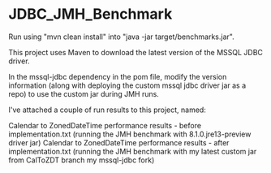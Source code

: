 # JDBC_JMH_Benchmark

Run using "mvn clean install" into "java -jar target/benchmarks.jar".

This project uses Maven to download the latest version of the MSSQL JDBC driver.

In the mssql-jdbc dependency in the pom file, modify the version information (along with deploying the custom mssql jdbc driver jar as a repo) to use the custom jar during JMH runs.

I've attached a couple of run results to this project, named:

Calendar to ZonedDateTime performance results - before implementation.txt (running the JMH benchmark with 8.1.0.jre13-preview driver jar)
Calendar to ZonedDateTime performance results - after implementation.txt (running the JMH benchmark with my latest custom jar from CalToZDT branch my mssql-jdbc fork)